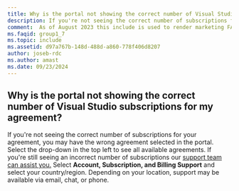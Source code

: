 ```yaml
---
title: Why is the portal not showing the correct number of Visual Studio subscriptions for my agreement?
description: If you're not seeing the correct number of subscriptions for your agreement, you may have the wrong agreement selected in the...
comment:  As of August 2023 this include is used to render marketing FAQ content for VS Subscriptions in the following portals - VSCom, Manage, and My portals. It was not used for learn.microsoft.com content at that time.  SMEs are Jose Becerra and Larissa Crawford of Red Door Collaborative and Angela Cao-Hong.
ms.faqid: group1_7
ms.topic: include
ms.assetid: d97a767b-148d-488d-a860-778f406d8207
author: joseb-rdc
ms.author: amast
ms.date: 09/23/2024
---
```


## Why is the portal not showing the correct number of Visual Studio subscriptions for my agreement?

If you're not seeing the correct number of subscriptions for your agreement, you may have the wrong agreement selected in the portal. Select the drop-down in the top left to see all available agreements. If you're still seeing an incorrect number of subscriptions our [support team can assist you.](https://visualstudio.microsoft.com/subscriptions/support/#talktous) Select **Account, Subscription, and Billing Support** and select your country/region. Depending on your location, support may be available via email, chat, or phone.
